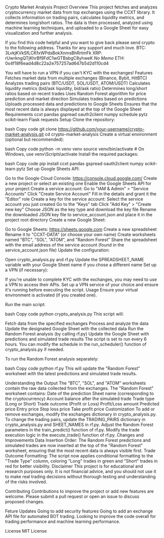 Crypto Market Analysis Project
Overview
This project fetches and analyzes cryptocurrency market data from top exchanges using the CCXT library. It collects information on trading pairs, calculates liquidity metrics, and determines long/short ratios. The data is then processed, analyzed using machine learning techniques, and uploaded to a Google Sheet for easy visualization and further analysis.

If you find this code helpful and you want to give back please send crypto to the following address. Thanks for any support and much love.
BTC: 3LvkjKVkSfLCKfxWPdsBokXnmsBhRrtmFk
XRP: rUwrkngQTjKhrBf9FdC1wGTBsbgC8yhweK *No Memo*
ETH: 0x4f18f6ead4d8c22a2e757257ad647b5d2d110cd4

You will have to run a VPN if you can't KYC with the exchanges!
Features
Fetches market data from multiple exchanges (Binance, Bybit, HitBTC)
Analyzes trading pairs (BTC/USDT, SOL/USDT, ATOM/USDT)
Calculates liquidity metrics (bid/ask liquidity, bid/ask ratio)
Determines long/short ratios based on recent trades
Uses Random Forest algorithm for price prediction and market direction
Simulates trades based on predictions
Uploads processed data and predictions to Google Sheets
Ensures that the most recent data is always displayed at the top of the Google Sheet
Requirements
ccxt
pandas
gspread
oauth2client
numpy
schedule
pytz
scikit-learn
Flask
requests
Setup
Clone the repository:

bash
Copy code
git clone https://github.com/your-username/crypto-market-analysis.git
cd crypto-market-analysis
Create a virtual environment (optional but recommended):

bash
Copy code
python -m venv venv
source venv/bin/activate  # On Windows, use venv\Scripts\activate
Install the required packages:

bash
Copy code
pip install ccxt pandas gspread oauth2client numpy scikit-learn pytz
Set up Google Sheets API:

Go to the Google Cloud Console: https://console.cloud.google.com/
Create a new project or select an existing one
Enable the Google Sheets API for your project
Create a service account:
Go to "IAM & Admin" > "Service Accounts"
Click "Create Service Account"
Fill in the details and grant it the "Editor" role
Create a key for the service account:
Select the service account you just created
Go to the "Keys" tab
Click "Add Key" > "Create new key"
Choose JSON as the key type and download the key file
Rename the downloaded JSON key file to service_account.json and place it in the project root directory
Create a new Google Sheet:

Go to Google Sheets: https://sheets.google.com
Create a new spreadsheet
Rename it to "CCXT-DATA" (or choose your own name)
Create worksheets named "BTC", "SOL", "ATOM", and "Random Forest"
Share the spreadsheet with the email address of the service account (found in the service_account.json file)
Update the configuration:

Open crypto_analysis.py and rf.py
Update the SPREADSHEET_NAME variable with your Google Sheet name if you chose a different name
Set up a VPN (if necessary):

If you're unable to complete KYC with the exchanges, you may need to use a VPN to access their APIs. Set up a VPN service of your choice and ensure it's running before executing the script.
Usage
Ensure your virtual environment is activated (if you created one).

Run the main script:

bash
Copy code
python crypto_analysis.py
This script will:

Fetch data from the specified exchanges
Process and analyze the data
Update the designated Google Sheet with the collected data
Run the Random Forest analysis (by calling rf.py)
Update the Google Sheet with predictions and simulated trade results
The script is set to run every 6 hours. You can modify the schedule in the run_scheduler() function of crypto_analysis.py if needed.

To run the Random Forest analysis separately:

bash
Copy code
python rf.py
This will update the "Random Forest" worksheet with the latest predictions and simulated trade results.

Understanding the Output
The "BTC", "SOL", and "ATOM" worksheets contain the raw data collected from the exchanges.
The "Random Forest" worksheet contains:
Date of the prediction
Sheet name (corresponding to the cryptocurrency)
Account balance after the simulated trade
Trade type (Long or Short)
Trade outcome (Profit or Loss)
Profit/Loss amount
Predicted price
Entry price
Stop loss price
Take profit price
Customization
To add or remove exchanges, modify the exchanges dictionary in crypto_analysis.py.
To change the trading pairs, update the TRADING_PAIRS dictionary in crypto_analysis.py and SHEET_NAMES in rf.py.
Adjust the Random Forest parameters in the train_predict() function of rf.py.
Modify the trade execution logic in the execute_trade() function of rf.py.
Changes and Improvements
Data Insertion Order: The Random Forest predictions and simulated trades are now inserted at the top of the "Random Forest" worksheet, ensuring that the most recent data is always visible first.
Trade Outcome Formatting: The script now applies conditional formatting to the "Trade Type" column, coloring "Long" trades in green and "Short" trades in red for better visibility.
Disclaimer
This project is for educational and research purposes only. It is not financial advice, and you should not use it to make real trading decisions without thorough testing and understanding of the risks involved.

Contributing
Contributions to improve the project or add new features are welcome. Please submit a pull request or open an issue to discuss proposed changes.

Feture Updates
Going to add security features 
Going to add an exchange API file for automated BOT trading.
Looking to improve the code overall for trading performance and machine learning performance.

License
MIT License

